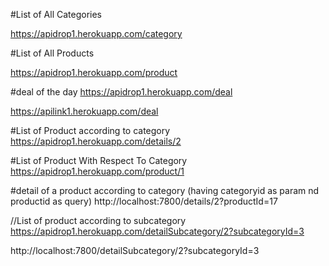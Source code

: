 #List of All Categories

https://apidrop1.herokuapp.com/category

#List of All Products

https://apidrop1.herokuapp.com/product

#deal of the day
https://apidrop1.herokuapp.com/deal

https://apilink1.herokuapp.com/deal


#List of Product according to category
https://apidrop1.herokuapp.com/details/2


#List of Product With Respect To Category
https://apidrop1.herokuapp.com/product/1

#detail of a product according to category (having categoryid as param nd productid as query)
http://localhost:7800/details/2?productId=17

//List of product according to subcategory
https://apidrop1.herokuapp.com/detailSubcategory/2?subcategoryId=3

http://localhost:7800/detailSubcategory/2?subcategoryId=3










